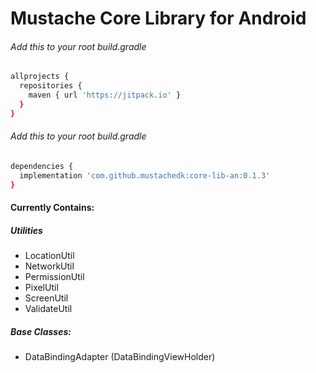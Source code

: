 # Mustache Core Library for Android

###### Add this to your root build.gradle
```bash
allprojects {
  repositories {
    maven { url 'https://jitpack.io' }
  }
}
```

###### Add this to your root build.gradle
```bash
dependencies {
  implementation 'com.github.mustachedk:core-lib-an:0.1.3'
}
```

#### Currently Contains:
##### Utilities
* LocationUtil
* NetworkUtil
* PermissionUtil
* PixelUtil
* ScreenUtil
* ValidateUtil

##### Base Classes:
* DataBindingAdapter (DataBindingViewHolder)
